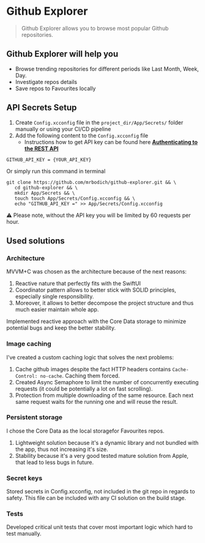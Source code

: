 # Github Explorer


> Github Explorer allows you to browse most popular Github repositories.


 ## Github Explorer will help you

* Browse trending repositories for different periods like Last Month, Week, Day.
* Investigate repos details
* Save repos to Favourites locally


 ## API Secrets Setup
 
 1. Create `Config.xcconfig` file in the `project_dir/App/Secrets/` folder manually or using your CI/CD pipeline
 2. Add the following content to the `Config.xcconfig` file
    * Instructions how to get API key can be found here [**Authenticating to the REST API**](https://developer.github.com/v3/auth/#basic-authentication)

 ```config
 GITHUB_API_KEY = {YOUR_API_KEY}
 ```

 Or simply run this command in terminal

 ```
 git clone https://github.com/mrbodich/github-explorer.git && \
    cd github-explorer && \
    mkdir App/Secrets && \
    touch touch App/Secrets/Config.xcconfig && \
    echo "GITHUB_API_KEY =" >> App/Secrets/Config.xcconfig
 ```

 :warning: Please note, without the API key you will be limited by 60 requests per hour.



 ## Used solutions

 ### Architecture

 MVVM+C was chosen as the architecture because of the next reasons:
 1. Reactive nature that perfectly fits with the SwiftUI
 2. Coordinator pattern allows to better stick with SOLID principles, especially single responsibility.
 3. Moreover, it allows to better decompose the project structure and thus much easier maintain whole app.

 Implemented reactive approach with the Core Data storage to minimize potential bugs and keep the better stability.


 ### Image caching

 I've created a custom caching logic that solves the next problems:
 1. Cache github images despite the fact HTTP headers contains `Cache-Control: no-cache`. Caching them forced.
 2. Created Async Semaphore to limit the number of concurrently executing requests (it could be potentially a lot on fast scrolling).
 3. Protection from multiple downloading of the same resource. Each next same request waits for the running one and will reuse the result.


 ### Persistent storage

 I chose the Core Data as the local storagefor Favourites repos.
 1. Lightweight solution because it's a dynamic library and not bundled with the app, thus not increasing it's size.
 2. Stability because it's a very good tested mature solution from Apple, that lead to less bugs in future.


 ### Secret keys

 Stored secrets in Config.xcconfig, not included in the git repo in regards to safety. This file can be included with any CI solution on the build stage.


 ### Tests

 Developed critical unit tests that cover most important logic which hard to test manually.

